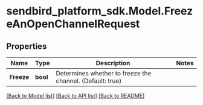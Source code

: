 
# sendbird_platform_sdk.Model.FreezeAnOpenChannelRequest

## Properties

Name | Type | Description | Notes
------------ | ------------- | ------------- | -------------
**Freeze** | **bool** | Determines whether to freeze the channel. (Default: true) | 

[[Back to Model list]](../README.md#documentation-for-models)
[[Back to API list]](../README.md#documentation-for-api-endpoints)
[[Back to README]](../README.md)

